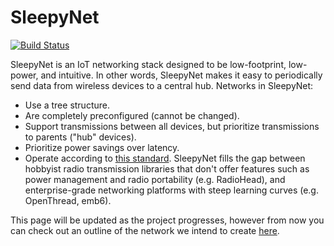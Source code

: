 # SleepyNet

[![Build Status](https://travis-ci.org/OPEnSLab-OSU/Loom-Network.svg?branch=master)](https://travis-ci.org/OPEnSLab-OSU/Loom-Network)

SleepyNet is an IoT networking stack designed to be low-footprint, low-power, and intuitive. In other words, SleepyNet makes it easy to periodically send data from wireless devices to a central hub. Networks in SleepyNet:
 * Use a tree structure.
 * Are completely preconfigured (cannot be changed).
 * Support transmissions between all devices, but prioritize transmissions to parents ("hub" devices).
 * Prioritize power savings over latency.
 * Operate according to [this standard](./NetworkStandard.md).
SleepyNet fills the gap between hobbyist radio transmission libraries that don't offer features such as power management and radio portability (e.g. RadioHead), and enterprise-grade networking platforms with steep learning curves (e.g. OpenThread, emb6).

This page will be updated as the project progresses, however from now you can check out an outline of the network we intend to create [here](./NetworkStandard.md).